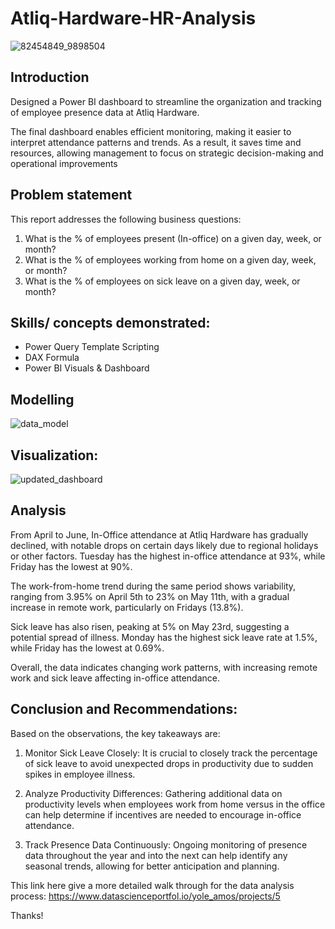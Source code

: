 # Atliq-Hardware-HR-Analysis

![82454849_9898504](https://github.com/user-attachments/assets/8d6cf537-2862-447d-953d-b0b76f3c4ca5)



## Introduction
 Designed a Power BI dashboard to streamline the organization and tracking of employee presence data at Atliq Hardware. 
 
The final dashboard enables efficient monitoring, making it easier to interpret attendance patterns and trends. As a result, it saves time and resources, allowing management to focus on strategic decision-making and operational improvements


## Problem statement
This report addresses the following business questions:

1. What is the % of employees present (In-office) on a given day, week, or month?
2. What is the % of employees working from home on a given day, week, or month?
3. What is the % of employees on sick leave on a given day, week, or month?



## Skills/ concepts demonstrated:
- Power Query Template Scripting
- DAX Formula
- Power BI Visuals & Dashboard


## Modelling
![data_model](https://github.com/user-attachments/assets/684cc356-e590-441b-b0aa-5296679a0aa2)



## Visualization:
![updated_dashboard](https://github.com/user-attachments/assets/6db511fc-bfc3-473a-bb37-fc3f973644f4)



## Analysis
From April to June, In-Office attendance at Atliq Hardware has gradually declined, with notable drops on certain days likely due to regional holidays or other factors.
Tuesday has the highest in-office attendance at 93%, while Friday has the lowest at 90%. 


The work-from-home trend during the same period shows variability, ranging from 3.95% on April 5th to 23% on May 11th, with a gradual increase in remote work, particularly on Fridays (13.8%). 

Sick leave has also risen, peaking at 5% on May 23rd, suggesting a potential spread of illness. Monday has the highest sick leave rate at 1.5%, while Friday has the lowest at 0.69%.

Overall, the data indicates changing work patterns, with increasing remote work and sick leave affecting in-office attendance.



## Conclusion and Recommendations:

Based on the observations, the key takeaways are:

1. Monitor Sick Leave Closely: It is crucial to closely track the percentage of sick leave to avoid unexpected drops in productivity due to sudden spikes in employee illness.

2. Analyze Productivity Differences: Gathering additional data on productivity levels when employees work from home versus in the office can help determine if incentives are needed to encourage in-office attendance.

3. Track Presence Data Continuously: Ongoing monitoring of presence data throughout the year and into the next can help identify any seasonal trends, allowing for better anticipation and planning.


This link here give a more detailed walk through for the data analysis process: https://www.datascienceportfol.io/yole_amos/projects/5

Thanks!






